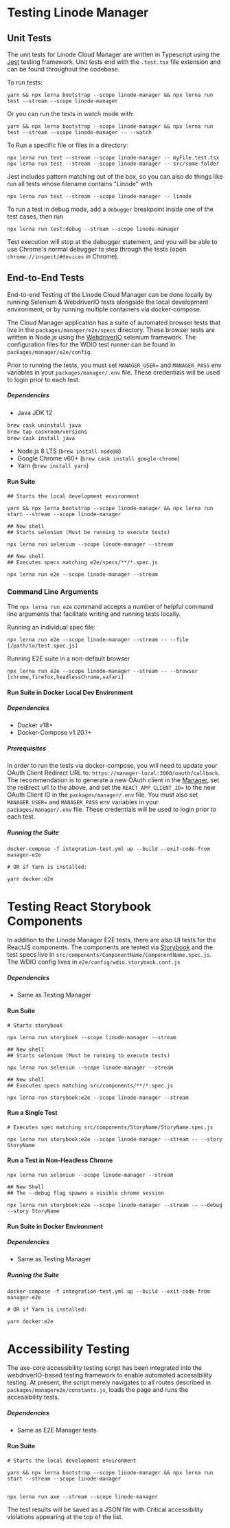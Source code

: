 # Testing Linode Manager

## Unit Tests

The unit tests for Linode Cloud Manager are written in Typescript using the [Jest](https://facebook.github.io/jest/) testing framework. Unit tests end with the `.test.tsx` file extension and can be found throughout the codebase.

To run tests:

```
yarn && npx lerna bootstrap --scope linode-manager && npx lerna run test --stream --scope linode-manager
```

Or you can run the tests in watch mode with:

```
yarn && npx lerna bootstrap --scope linode-manager && npx lerna run test --stream --scope linode-manager -- --watch
```

To Run a specific file or files in a directory:

```
npx lerna run test --stream --scope linode-manager -- myFile.test.tsx
npx lerna run test --stream --scope linode-manager -- src/some-folder
```

Jest includes pattern matching out of the box, so you can also do things like run all tests whose filename
contains "Linode" with

```
npx lerna run test --stream --scope linode-manager -- linode
```

To run a test in debug mode, add a `debugger` breakpoint inside one of the test cases, then run

```
npx lerna run test:debug --stream --scope linode-manager
```

Test execution will stop at the debugger statement, and you will be able to use Chrome's normal debugger to step through
the tests (open `chrome://inspect/#devices` in Chrome).

## End-to-End Tests

End-to-end Testing of the Linode Cloud Manager can be done locally by running Selenium & WebdriverIO tests
alongside the local development environment, or by running multiple containers via docker-compose.

The Cloud Manager application has a suite of automated browser tests that live in the `packages/manager/e2e/specs`
directory. These browser tests are written in Node.js using the [WebdriverIO](https://webdriver.io)
selenium framework. The configuration files for the WDIO test runner can be found in `packages/manager/e2e/config`.

Prior to running the tests, you must set `MANAGER_USER=` and `MANAGER_PASS` env variables in your
`packages/manager/.env` file. These credentials will be used to login prior to each test.


##### Dependencies

* Java JDK 12
```bash
brew cask uninstall java
brew tap caskroom/versions
brew cask install java
```
* Node.js 8 LTS (`brew install node@8`)
* Google Chrome v60+ (`brew cask install google-chrome`)
* Yarn  (`brew install yarn`)

#### Run Suite
```
## Starts the local development environment

yarn && npx lerna bootstrap --scope linode-manager && npx lerna run start --stream --scope linode-manager

## New shell
## Starts selenium (Must be running to execute tests)

npx lerna run selenium --scope linode-manager --stream

## New shell
## Executes specs matching e2e/specs/**/*.spec.js

npx lerna run e2e --scope linode-manager --stream
```

### Command Line Arguments

The `npx lerna run e2e` command accepts a number of helpful command line arguments that facilitate
writing and running tests locally.

Running an individual spec file:

```
npx lerna run e2e --scope linode-manager --stream -- --file [/path/to/test.spec.js]
```

Running E2E suite in a non-default browser

```
npx lerna run e2e --scope linode-manager --stream -- --browser [chrome,firefox,headlessChrome,safari]
```

#### Run Suite in Docker Local Dev Environment

##### Dependencies

* Docker v18+
* Docker-Compose v1.20.1+

##### Prerequisites

In order to run the tests via docker-compose, you will need to update your OAuth Client Redirect URL
to: `https://manager-local:3000/oauth/callback`. The recommendation is to generate a new OAuth
client in the [Manager](https://cloud.linode.com), set the redirect url to the above, and set the
`REACT_APP_CLIENT_ID=` to the new OAuth Client ID in the `packages/manager/.env` file. You must also set
`MANAGER_USER=` and `MANAGER_PASS` env variables in your `packages/manager/.env` file. These credentials will be used
to login prior to each test.

##### Running the Suite

```
docker-compose -f integration-test.yml up --build --exit-code-from manager-e2e

# OR if Yarn is installed:

yarn docker:e2e
```


# Testing React Storybook Components

In addition to the Linode Manager E2E tests, there are also UI tests for the ReactJS components.
The components are tested via [Storybook](https://github.com/storybooks/storybook) and the test specs
live in `src/components/ComponentName/ComponentName.spec.js`. The WDIO config lives in `e2e/config/wdio.storybook.conf.js`

##### Dependencies

* Same as Testing Manager

#### Run Suite

```
# Starts storybook

npx lerna run storybook --scope linode-manager --stream

## New shell
## Starts selenium (Must be running to execute tests)

npx lerna run seleniun --scope linode-manager --stream

## New shell
## Executes specs matching src/components/**/*.spec.js

npx lerna run storybook:e2e --scope linode-manager --stream
```

#### Run a Single Test
```
# Executes spec matching src/components/StoryName/StoryName.spec.js

npx lerna run storybook:e2e --scope linode-manager --stream -- --story StoryName
```

#### Run a Test in Non-Headless Chrome

```
npx lerna run seleniun --scope linode-manager --stream

## New Shell
## The --debug flag spawns a visible chrome session

npx lerna run storybook:e2e --scope linode-manager --stream -- --debug --story StoryName
```

#### Run Suite in Docker Environment

##### Dependencies

* Same as Testing Manager

##### Running the Suite

```
docker-compose -f integration-test.yml up --build --exit-code-from manager-e2e

# OR if Yarn is installed:

yarn docker:e2e
```

# Accessibility Testing

The axe-core accessibility testing script has been integrated into the webdriverIO-based testing framework to enable automated accessibility testing. At present, the script merely navigates to all routes described in `packages/managere2e/constants.js`, loads the page and runs the accessibility tests.

##### Dependencies

* Same as E2E Manager tests

#### Run Suite

```
# Starts the local development environment

yarn && npx lerna bootstrap --scope linode-manager && npx lerna run start --stream --scope linode-manager


npx lerna run axe --stream --scope linode-manager
```

The test results will be saved as a JSON file with Critical accessibility violations appearing at the top of the list.
